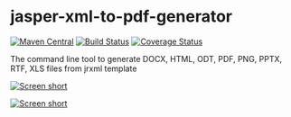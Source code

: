 jasper-xml-to-pdf-generator
===========================

[![Maven Central](https://img.shields.io/maven-central/v/com.github.javadev/xmltopdf.svg)](http://search.maven.org/#search%7Cga%7C1%7Cg%3A%22com.github.javadev%22%20AND%20a%3A%22xmltopdf%22)
[![Build Status](https://secure.travis-ci.org/javadev/jasper-xml-to-pdf-generator.png)](https://travis-ci.org/javadev/jasper-xml-to-pdf-generator)
[![Coverage Status](https://coveralls.io/repos/javadev/jasper-xml-to-pdf-generator/badge.png?branch=master)](https://coveralls.io/r/javadev/jasper-xml-to-pdf-generator)

The command line tool to generate DOCX, HTML, ODT, PDF, PNG, PPTX, RTF, XLS files from jrxml template

[![Screen short](https://raw.github.com/javadev/jasper-xml-to-pdf-generator/master/jasper-studio-report.png)](https://raw.github.com/javadev/jasper-xml-to-pdf-generator/master/jasper-studio-report.png)

[![Screen short](https://raw.github.com/javadev/jasper-xml-to-pdf-generator/master/generated-pdf.png)](https://raw.github.com/javadev/jasper-xml-to-pdf-generator/master/generated-pdf.png)
